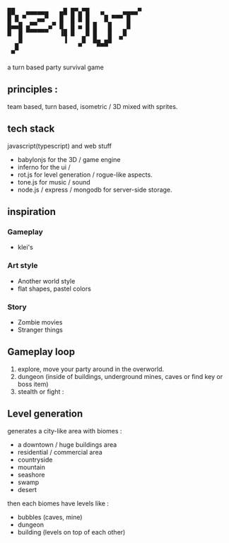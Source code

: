 <pre>
██   ▄▄▄▄▄▄   ▄█ █▀▄▀█   ▄     ▄▄▄▄▀ 
█ █ ▀   ▄▄▀   █  █ █ █    █ ▀▀▀ █    
█▄▄█ ▄▀▀   ▄▀ █  █ ▄ █ █   █    █    
█  █ ▀▀▀▀▀▀   ▐█ █   █ █   █   █     
   █           ▐    █  █▄ ▄█  ▀      
  █                ▀    ▀▀▀          
 ▀                                   
</pre>

a turn based party survival game

## principles :

team based, turn based, isometric / 3D mixed with sprites.

## tech stack

javascript(typescript) and web stuff

- babylonjs for the 3D / game engine 
- inferno for the ui / 
- rot.js for level generation / rogue-like aspects.
- tone.js for music / sound
- node.js / express / mongodb for server-side storage.

## inspiration

### Gameplay

- klei's

### Art style

- Another world style
- flat shapes, pastel colors


### Story

- Zombie movies
- Stranger things

## Gameplay loop

1. explore, move your party around in the overworld.
2. dungeon (inside of buildings, underground mines, caves or find key or boss item)
3. stealth or fight :

## Level generation

generates a city-like area with biomes :

* a downtown / huge buildings area
* residential / commercial area
* countryside
* mountain
* seashore
* swamp
* desert

then each biomes have levels like :

* bubbles (caves, mine)
* dungeon
* building (levels on top of each other)

